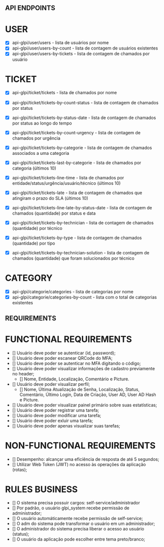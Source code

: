 
## API ENDPOINTS

# USER
- [x] api-glpi/user/users - lista de usuários por nome
- [x] api-glpi/user/users-by-count - lista de contagem de usuários existentes
- [x] api-glpi/user/users-by-tickets - lista de contagem de chamados por usuário

# TICKET
- [x] api-glpi/ticket/tickets - lista de chamados por nome



- [x] api-glpi/ticket/tickets-by-count-status - lista de contagem de chamados por status
- [x] api-glpi/ticket/tickets-by-status-date - lista de contagem de chamados por status ao longo do tempo
- [x] api-glpi/ticket/tickets-by-count-urgency - lista de contagem de chamados por urgência
- [x] api-glpi/ticket/tickets-by-categorie - lista de contagem de chamados associados a uma categoria
- [x] api-glpi/ticket/tickets-last-by-categorie - lista de chamados por categoria (últimos 10)
- [x] api-glpi/ticket/tickets-line-time - lista de chamados por entidade/status/urgência/usuário/técnico (últimos 10)
- [x] api-glpi/ticket/tickets-late - lista de contagem de chamados que atingiram o prazo do SLA (últimos 10)
- [x] api-glpi/ticket/tickets-line-late-by-status-date - lista de contagem de chamados (quantidade) por status e data
- [x] api-glpi/ticket/tickets-by-technician - lista de contagem de chamados (quantidade) por técnico
- [x] api-glpi/ticket/tickets-by-type - lista de contagem de chamados (quantidade) por tipo
- [x] api-glpi/ticket/tickets-by-technician-solution - lista de contagem de chamados (quantidade) que foram solucionados por técnico

# CATEGORY
- [x] api-glpi/categorie/categories - lista de categorias por nome
- [x] api-glpi/categorie/categories-by-count - lista com o total de categorias existentes

## REQUIREMENTS

# FUNCTIONAL REQUIREMENTS
- [] Usuário deve poder se autenticar (id, password);
- [] Usuário deve poder escanear QRCode do MFA;
- [] Usuário deve poder se autenticar no MFA digitando o código;
- [] Usuário deve poder visualizar informações de cadastro previamente no header;
  - [] Nome, Entidade, Localização, Comentário e Picture.
- [] Usuário deve poder visualizar perfil;
  - [] Nome, Última Atualização de Senha, Localização, Status, Comentário, Último Login, Data de Criação, User AD, User AD Hash e Picture.
- [] Usuário deve poder visualizar painel primário sobre suas estatísticas; 
- [] Usuário deve poder registrar uma tarefa;
- [] Usuário deve poder modificar uma tarefa;
- [] Usuário deve poder exluir uma tarefa;
- [] Usuário deve poder apenas visualizar suas tarefas;

# NON-FUNCTIONAL REQUIREMENTS
- [] Desempenho: alcançar uma eficiência de resposta de até 5 segundos;
- [] Utilizar Web Token (JWT) no acesso às operações da aplicação (rotas);

# RULES BUSINESS
- [] O sistema precisa possuir cargos: self-service/administrador
- [] Por padrão, o usuário glpi_system recebe permissão de administrador;
- [] O usuário automáticamente recebe permissão de self-service;
- [] O adm do sistema pode transformar o usuário em um administrador;
- [] O administrador do sistema precisa liberar o acesso ao usuário (status);
- [] O usuário da aplicação pode escolher entre tema preto/branco;

